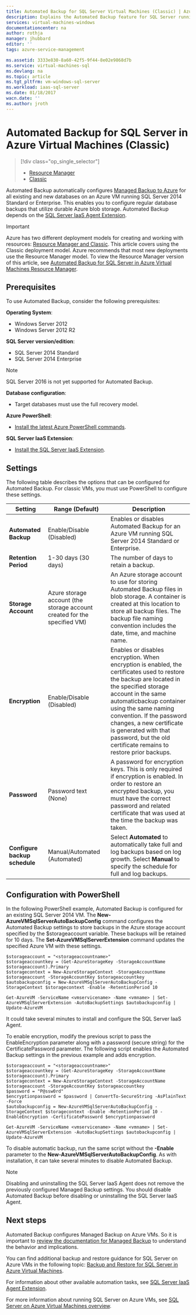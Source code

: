 ```yaml
---
title: Automated Backup for SQL Server Virtual Machines (Classic) | Azure
description: Explains the Automated Backup feature for SQL Server running in Azure Virtual Machines using Resource Manager. 
services: virtual-machines-windows
documentationcenter: na
author: rothja
manager: jhubbard
editor: ''
tags: azure-service-management

ms.assetid: 3333e830-8a60-42f5-9f44-8e02e9868d7b
ms.service: virtual-machines-sql
ms.devlang: na
ms.topic: article
ms.tgt_pltfrm: vm-windows-sql-server
ms.workload: iaas-sql-server
ms.date: 01/18/2017
wacn.date: ''
ms.author: jroth
---
```


# Automated Backup for SQL Server in Azure Virtual Machines (Classic)
> [!div class="op_single_selector"]
>- [Resource Manager](../sql/virtual-machines-windows-sql-automated-backup.md)
>- [Classic](./virtual-machines-windows-classic-sql-automated-backup.md)

Automated Backup automatically configures [Managed Backup to Azure](https://msdn.microsoft.com/zh-cn/library/dn449496.aspx) for all existing and new databases on an Azure VM running SQL Server 2014 Standard or Enterprise. This enables you to configure regular database backups that utilize durable Azure blob storage. Automated Backup depends on the [SQL Server IaaS Agent Extension](./virtual-machines-windows-classic-sql-server-agent-extension.md).

> [!IMPORTANT] 
> Azure has two different deployment models for creating and working with resources: [Resource Manager and Classic](../../../azure-resource-manager/resource-manager-deployment-model.md). This article covers using the Classic deployment model. Azure recommends that most new deployments use the Resource Manager model. To view the Resource Manager version of this article, see [Automated Backup for SQL Server in Azure Virtual Machines Resource Manager](../sql/virtual-machines-windows-sql-automated-backup.md).

## Prerequisites
To use Automated Backup, consider the following prerequisites:

**Operating System**:

* Windows Server 2012
* Windows Server 2012 R2

**SQL Server version/edition**:

* SQL Server 2014 Standard
* SQL Server 2014 Enterprise

> [!NOTE]
> SQL Server 2016 is not yet supported for Automated Backup.
> 
> 

**Database configuration**:

* Target databases must use the full recovery model.

**Azure PowerShell**:

* [Install the latest Azure PowerShell commands](https://docs.microsoft.com/powershell/azureps-cmdlets-docs).

**SQL Server IaaS Extension**:

* [Install the SQL Server IaaS Extension](./virtual-machines-windows-classic-sql-server-agent-extension.md).

## Settings
The following table describes the options that can be configured for Automated Backup. For classic VMs, you must use PowerShell to configure these settings.

| Setting | Range (Default) | Description |
| --- | --- | --- |
| **Automated Backup** |Enable/Disable (Disabled) |Enables or disables Automated Backup for an Azure VM running SQL Server 2014 Standard or Enterprise. |
| **Retention Period** |1-30 days (30 days) |The number of days to retain a backup. |
| **Storage Account** |Azure storage account (the storage account created for the specified VM) |An Azure storage account to use for storing Automated Backup files in blob storage. A container is created at this location to store all backup files. The backup file naming convention includes the date, time, and machine name. |
| **Encryption** |Enable/Disable (Disabled) |Enables or disables encryption. When encryption is enabled, the certificates used to restore the backup are located in the specified storage account in the same automaticbackup container using the same naming convention. If the password changes, a new certificate is generated with that password, but the old certificate remains to restore prior backups. |
| **Password** |Password text (None) |A password for encryption keys. This is only required if encryption is enabled. In order to restore an encrypted backup, you must have the correct password and related certificate that was used at the time the backup was taken. | **Backup system databases** | Enable/Disable (Disabled) | Take full backups of Master, Model, and MSDB |
| **Configure backup schedule** | Manual/Automated (Automated) | Select **Automated** to automatically take full and log backups based on log growth. Select **Manual** to specify the schedule for full and log backups. |

## Configuration with PowerShell
In the following PowerShell example, Automated Backup is configured for an existing SQL Server 2014 VM. The **New-AzureVMSqlServerAutoBackupConfig** command configures the Automated Backup settings to store backups in the Azure storage account specified by the $storageaccount variable. These backups will be retained for 10 days. The **Set-AzureVMSqlServerExtension** command updates the specified Azure VM with these settings.

```
$storageaccount = "<storageaccountname>"
$storageaccountkey = (Get-AzureStorageKey -StorageAccountName $storageaccount).Primary
$storagecontext = New-AzureStorageContext -StorageAccountName $storageaccount -StorageAccountKey $storageaccountkey
$autobackupconfig = New-AzureVMSqlServerAutoBackupConfig -StorageContext $storagecontext -Enable -RetentionPeriod 10

Get-AzureVM -ServiceName <vmservicename> -Name <vmname> | Set-AzureVMSqlServerExtension -AutoBackupSettings $autobackupconfig | Update-AzureVM
```

It could take several minutes to install and configure the SQL Server IaaS Agent.

To enable encryption, modify the previous script to pass the EnableEncryption parameter along with a password (secure string) for the CertificatePassword parameter. The following script enables the Automated Backup settings in the previous example and adds encryption.

```
$storageaccount = "<storageaccountname>"
$storageaccountkey = (Get-AzureStorageKey -StorageAccountName $storageaccount).Primary
$storagecontext = New-AzureStorageContext -StorageAccountName $storageaccount -StorageAccountKey $storageaccountkey
$password = "P@ssw0rd"
$encryptionpassword = $password | ConvertTo-SecureString -AsPlainText -Force  
$autobackupconfig = New-AzureVMSqlServerAutoBackupConfig -StorageContext $storagecontext -Enable -RetentionPeriod 10 -EnableEncryption -CertificatePassword $encryptionpassword

Get-AzureVM -ServiceName <vmservicename> -Name <vmname> | Set-AzureVMSqlServerExtension -AutoBackupSettings $autobackupconfig | Update-AzureVM
```

To disable automatic backup, run the same script without the **-Enable** parameter to the **New-AzureVMSqlServerAutoBackupConfig**. As with installation, it can take several minutes to disable Automated Backup.

> [!NOTE]
> Disabling and uninstalling the SQL Server IaaS Agent does not remove the previously configured Managed Backup settings. You should disable Automated Backup before disabling or uninstalling the SQL Server IaaS Agent.
> 
> 

## Next steps
Automated Backup configures Managed Backup on Azure VMs. So it is important to [review the documentation for Managed Backup](https://msdn.microsoft.com/zh-cn/library/dn449496.aspx) to understand the behavior and implications.

You can find additional backup and restore guidance for SQL Server on Azure VMs in the following topic: [Backup and Restore for SQL Server in Azure Virtual Machines](../sql/virtual-machines-windows-sql-backup-recovery.md).

For information about other available automation tasks, see [SQL Server IaaS Agent Extension](./virtual-machines-windows-classic-sql-server-agent-extension.md).

For more information about running SQL Server on Azure VMs, see [SQL Server on Azure Virtual Machines overview](../sql/virtual-machines-windows-sql-server-iaas-overview.md).
